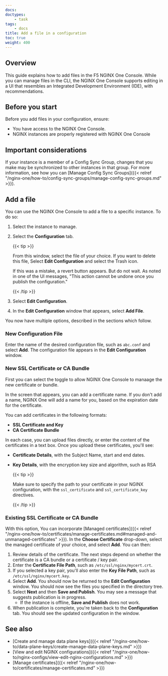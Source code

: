 ```yaml
---
docs: 
doctypes:
    - task
tags:
    - docs
title: Add a file in a configuration
toc: true
weight: 400
---
```



## Overview

This guide explains how to add files in the F5 NGINX One Console. While you can manage files in the CLI, the NGINX One Console supports editing in
a UI that resembles an Integrated Development Environment (IDE), with recommendations.

## Before you start

Before you add files in your configuration, ensure:

- You have access to the NGINX One Console.
- NGINX instances are properly registered with NGINX One Console

## Important considerations

If your instance is a member of a Config Sync Group, changes that you make may be synchronized to other instances in that group.
For more information, see how you can [Manage Config Sync Groups]({{< relref "/nginx-one/how-to/config-sync-groups/manage-config-sync-groups.md" >}}).

## Add a file

You can use the NGINX One Console to add a file to a specific instance. To do so:

1. Select the instance to manage.
1. Select the **Configuration** tab.

   {{< tip >}}

   From this window, select the file of your choice. If you want to delete this
   file, Select **Edit Configuration** and select the Trash icon.

   If this was a mistake, a revert button appears. But do not wait. As noted in
   one of the UI messages, "This action cannot be undone once you publish the
   configuration."

   {{< /tip >}}

1. Select **Edit Configuration**.
1. In the **Edit Configuration** window that appears, select **Add File**.

You now have multiple options, described in the sections which follow.

### New Configuration File

Enter the name of the desired configuration file, such as `abc.conf` and select **Add**. The configuration file appears in the **Edit Configuration** window.

### New SSL Certificate or CA Bundle

First you can select the toggle to allow NGINX One Console to manaage the new certificate or bundle.

<!-- Candidate for an "include". Common content with add-file.md -->
In the screen that appears, you can add a certificate name. If you don't add a name, NGINX One will add a name for you, based on the expiration date for the certificate.

You can add certificates in the following formats:

- **SSL Certificate and Key**
- **CA Certificate Bundle**

In each case, you can upload files directly, or enter the content of the certificates in a text box. Once you upload these certificates, you'll see:

- **Certificate Details**, with the Subject Name, start and end dates. 
- **Key Details**, with the encryption key size and algorithm, such as RSA

  {{< tip >}}

  Make sure to specify the path to your certificate in your NGINX configuration,
  with the `ssl_certificate` and `ssl_certificate_key` directives.

  {{< /tip >}}
<!-- end potential "include" -->

### Existing SSL Certificate or CA Bundle

With this option, You can incorporate [Managed certificates]({{< relref "/nginx-one/how-to/certificates/manage-certificates.md#managed-and-unmanaged-certificates" >}}).
In the **Choose Certificate** drop-down, select the managed certificate of your choice, and select **Add**. You can then:

1. Review details of the certificate. The next steps depend on whether the certificate is a CA bundle or a certificate / key pair.
1. Enter the **Certificate File Path**, such as `/etc/ssl/nginx/mycert.crt`.
1. If you selected a key pair, you'll also enter the **Key File Path**, such as `/etc/ssl/nginx/mycert.key`.
1. Select **Add**. You should now be returned to the **Edit Configuration** window.
   You should now see the files you specified in the directory tree.
1. Select **Next** and then **Save and Publish**.
   You may see a message that suggests publication is in progress.
   - If the instance is offline, **Save and Publish** does not work.
1. When publication is complete, you're taken back to the **Configuration** tab. You should see the updated configuration in the window.

## See also

- [Create and manage data plane keys]({{< relref "/nginx-one/how-to/data-plane-keys/create-manage-data-plane-keys.md" >}})
- [View and edit NGINX configurations]({{< relref "/nginx-one/how-to/nginx-configs/view-edit-nginx-configurations.md" >}})
- [Manage certificates]({{< relref "/nginx-one/how-to/certificates/manage-certificates.md" >}})
